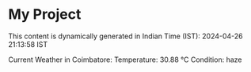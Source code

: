 # My Project

This content is dynamically generated in Indian Time (IST): 2024-04-26 21:13:58 IST


Current Weather in Coimbatore:
Temperature: 30.88 °C
Condition: haze
